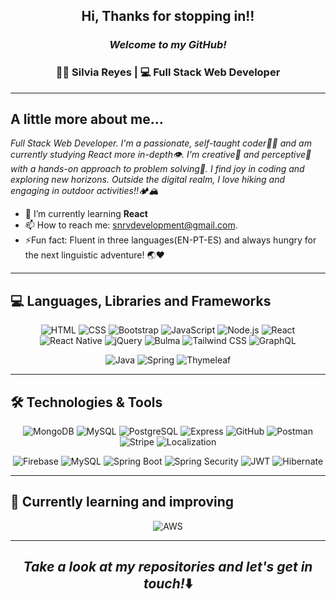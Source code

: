 <h2 align="center"> Hi, Thanks for stopping in!!</h2>

<h3 align="center"><i>Welcome to my GitHub!</i></h3>

<div align="center">
<h3>👩‍💻 Silvia Reyes | 💻 Full Stack Web Developer</h3>
</div>

-------

## A little more about me... 

<p><i>
  Full Stack Web Developer. I'm a passionate, self-taught coder👩‍💻 and am currently studying React more in-depth👁️. 
I'm creative🎨 and perceptive🔭 with a hands-on approach to problem solving🚀. I find joy in coding and exploring new horizons. Outside the digital realm, I love hiking and engaging in outdoor activities!!🏕️🏔️
</i></p>
 

* 🌱 I’m currently learning **React**
* 📫 How to reach me: [snrvdevelopment@gmail.com](mailto:snrvdevelopment@gmail.com).
* ⚡Fun fact: Fluent in three languages(EN-PT-ES) and always hungry for the next linguistic adventure! 🌏❤️

-------
## 💻 Languages, Libraries and Frameworks
<p align="center"> 
    <img alt="HTML" src="https://img.shields.io/badge/HTML-E34F26.svg?logo=html5&logoColor=white">
    <img alt="CSS" src="https://img.shields.io/badge/CSS-1572B6.svg?logo=css3&logoColor=white">
    <img alt="Bootstrap" src="https://img.shields.io/badge/Bootstrap-7952B3.svg?logo=bootstrap&logoColor=white">
    <img alt="JavaScript" src="https://img.shields.io/badge/JavaScript-F7DF1E.svg?logo=javascript&logoColor=black">
    <img alt="Node.js" src="https://img.shields.io/badge/Node.js-339933.svg?logo=nodedotjs&logoColor=white">
    <img alt="React" src="https://img.shields.io/badge/React-20232A.svg?logo=react&logoColor=61DAFB">
    <img alt="React Native" src="https://img.shields.io/badge/React%20Native-20232A.svg?logo=react&logoColor=61DAFB">
    <img alt="jQuery" src="https://img.shields.io/badge/jQuery-0769AD.svg?logo=jquery&logoColor=white">
    <img alt="Bulma" src="https://img.shields.io/badge/Bulma-00D1B2.svg?logo=bulma&logoColor=white">
    <img alt="Tailwind CSS" src="https://img.shields.io/badge/Tailwind%20CSS-38B2AC.svg?logo=tailwind-css&logoColor=white">
    <img alt="GraphQL" src="https://img.shields.io/badge/GraphQL-E10098.svg?logo=graphql&logoColor=white">
</p> 

<p align="center">
    <img alt="Java" src="https://img.shields.io/badge/Java-ff7c00.svg?logo=openjdk&logoColor=white">
    <img alt="Spring" src="https://img.shields.io/badge/Spring-%236DB33F.svg?logo=spring&logoColor=white">
    <img alt="Thymeleaf" src="https://img.shields.io/badge/Thymeleaf-%23005C0F.svg?logo=Thymeleaf&logoColor=white">
</p>

-------
## 🛠️ Technologies & Tools
<p align="center"> 
    <img alt="MongoDB" src="https://img.shields.io/badge/MongoDB-47A248.svg?logo=mongodb&logoColor=white">
    <img alt="MySQL" src ="https://img.shields.io/badge/mysql-%2300f.svg?logo=mysql&logoColor=white">
    <img alt="PostgreSQL" src="https://img.shields.io/badge/PostgreSQL-336791.svg?logo=postgresql&logoColor=white">
    <img alt="Express" src="https://img.shields.io/badge/Express.js-000000.svg?logo=express&logoColor=white">
    <img alt="GitHub" src="https://img.shields.io/badge/GitHub-181717.svg?logo=github&logoColor=white">
    <img alt="Postman" src="https://img.shields.io/badge/Postman-FF6C37?logo=postman&logoColor=white">
    <img alt="Stripe" src="https://img.shields.io/badge/Stripe-008CDD.svg?logo=stripe&logoColor=white">
    <img alt="Localization" src="https://img.shields.io/badge/Localization-0072B1.svg?logo=localization&logoColor=white">
</p>

<p align="center"> 
  <img alt="Firebase" src="https://img.shields.io/badge/Firebase-282C34?logo=firebase&logoColor=FFCA28">
  <img alt="MySQL" src ="https://img.shields.io/badge/mysql-%2300f.svg?logo=mysql&logoColor=white">
  <img alt="Spring Boot" src="https://img.shields.io/badge/Spring Boot-%236DB33F.svg?logo=springboot&logoColor=white">
  <img alt="Spring Security" src="https://img.shields.io/badge/Spring Security-%236DB33F.svg?logo=springsecurity&logoColor=white">
  <img alt="JWT" src="https://img.shields.io/badge/JWT-black?logo=JSON%20web%20tokens">
  <img alt="Hibernate" src ="https://img.shields.io/badge/Hibernate-59666C?logo=Hibernate&logoColor=white">
</p>

-------
## 🚀 Currently learning and improving

<p align="center"> 
    <img alt="AWS" src="https://img.shields.io/badge/AWS-%23FF9900.svg?logo=amazon-aws&logoColor=black">
</p>

-------
<h2 align="center"><i>Take a look at my repositories and let's get in touch!</i>⬇️</h2>
